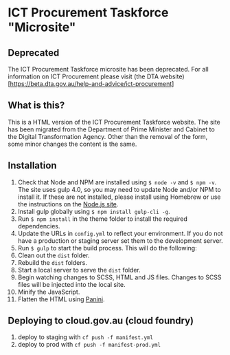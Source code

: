 # ICT Procurement Taskforce "Microsite"

## Deprecated

The ICT Procurement Taskforce microsite has been deprecated. For all information on ICT Procurement please visit (the DTA website)[https://beta.dta.gov.au/help-and-advice/ict-procurement]

## What is this?
This is a HTML version of the ICT Procurement Taskforce website. The site has been migrated from the Department of Prime Minister and Cabinet to the Digital Transformation Agency. Other than the removal of the form, some minor changes the content is the same.

## Installation

1. Check that Node and NPM are installed using `$ node -v` and `$ npm -v`. The site uses gulp 4.0, so you may need to update Node and/or NPM to install it. If these are not installed, please install using Homebrew or use the instructions on the [Node.js site](https://nodejs.org/en/).
2. Install gulp globally using `$ npm install gulp-cli -g`.
3. Run `$ npm install` in the theme folder to install the required dependencies.
4. Update the URLs in `config.yml` to reflect your environment. If you do not have a production or staging server set them to the development server.
5. Run `$ gulp` to start the build process. This will do the following:
  1. Clean out the `dist` folder.
  2. Rebuild the `dist` folders.
  3. Start a local server to serve the `dist` folder.
  4. Begin watching changes to SCSS, HTML and JS files. Changes to SCSS files will be injected into the local site.
  5. Minify the JavaScript.
  6. Flatten the HTML using [Panini](https://github.com/zurb/panini).

## Deploying to cloud.gov.au (cloud foundry)

1. deploy to staging with `cf push -f manifest.yml`
2. deploy to prod with `cf push -f manifest-prod.yml`
